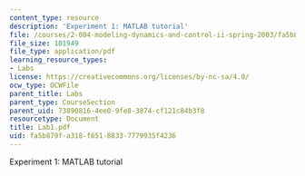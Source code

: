 ```yaml
---
content_type: resource
description: 'Experiment 1: MATLAB tutorial'
file: /courses/2-004-modeling-dynamics-and-control-ii-spring-2003/fa5b879fa318f65188337779935f4236_Lab1.pdf
file_size: 101949
file_type: application/pdf
learning_resource_types:
- Labs
license: https://creativecommons.org/licenses/by-nc-sa/4.0/
ocw_type: OCWFile
parent_title: Labs
parent_type: CourseSection
parent_uid: 73890816-4ee0-9fe8-3874-cf121c84b3f8
resourcetype: Document
title: Lab1.pdf
uid: fa5b879f-a318-f651-8833-7779935f4236
---
```

Experiment 1: MATLAB tutorial